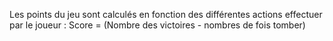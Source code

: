 Les points du jeu sont calculés en fonction des différentes actions effectuer par le joueur : Score = (Nombre des victoires - nombres de fois tomber)
